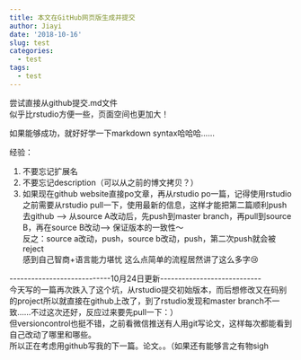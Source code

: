 ```yaml
---
title: 本文在GitHub网页版生成并提交
author: Jiayi
date: '2018-10-16'
slug: test
categories:
  - test
tags:
  - test
---
```



尝试直接从github提交.md文件  
似乎比rstudio方便一些，页面空间也更加大！

如果能够成功，就好好学一下markdown syntax哈哈哈……  

经验：  
1. 不要忘记扩展名  
2. 不要忘记description（可以从之前的博文拷贝？）  
3. 如果现在github website直接po文章，再从rstudio po一篇，记得使用rstudio之前需要从rstudio pull一下，使用最新的信息，这样才能把第二篇顺利push去github --> 从source A改动后，先push到master branch，再pull到source B，再在source B改动--> 保证版本的一致性～  
反之：source a改动，push，source b改动，push，第二次push就会被reject  
 感到自己智商+语言能力堪忧 这么点简单的流程居然讲了这么多字😢
 
 
----------------------------10月24日更新----------------------------  
今天写的一篇再次跌入了这个坑，从rstudio提交初始版本，而后想修改又在码别的project所以就直接在github上改了，到了rstudio发现和master branch不一致……不过这次还好，反应过来要先pull一下：）  
但versioncontrol也挺不错，之前看微信推送有人用git写论文，这样每次都能看到自己改动了哪里和哪些。  
所以正在考虑用github写我的下一篇。论文。。（如果还有能够言之有物sigh